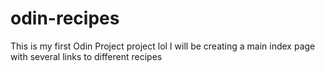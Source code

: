 # odin-recipes

This is my first Odin Project project lol
I will be creating a main index page with several links to different recipes